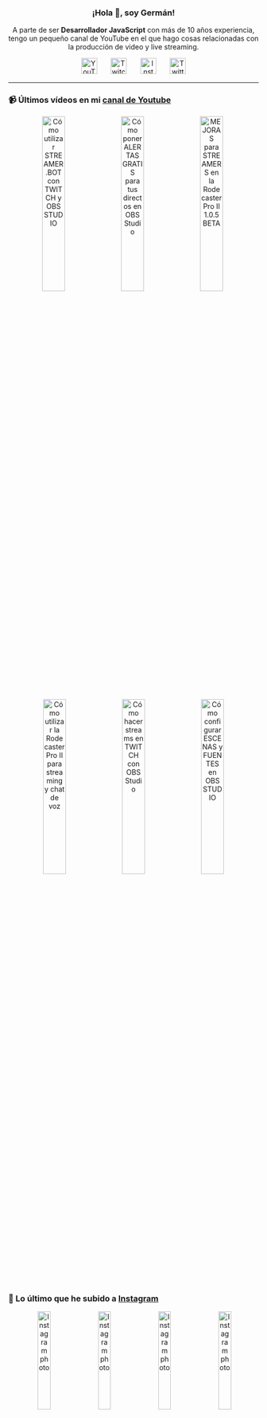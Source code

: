 <p align="center" width="300">
  <h3 align="center">¡Hola 👋, soy Germán!</h3>
</p>

<p align="center">A parte de ser <strong>Desarrollador JavaScript</strong> con más de 10 años experiencia, tengo un pequeño canal de YouTube en el que hago cosas relacionadas con la producción de video y live streaming.</p>

<p align="center">
  <a href="https://youtube.com/@germix" target="blank"><img src="https://cdn.simpleicons.org/youtube/FF0000" alt="YouTube" title="YouTube" width="32px" /></a>
  &#8287;&#8287;&#8287;&#8287;&#8287;
  <a href="https://twitch.tv/germix_tv" target="blank"><img src="https://cdn.simpleicons.org/twitch/9146FF" alt="Twitch" title="Twitch" width="32px" /></a>
  &#8287;&#8287;&#8287;&#8287;&#8287;
  <a href="https://instagram.com/germix_tv" target="blank"><img src="https://cdn.simpleicons.org/instagram/E4405F" alt="Instagram" title="Instagram" width="32px" /></a>
  &#8287;&#8287;&#8287;&#8287;&#8287;
  <a href="https://twitter.com/germix_tv" target="blank"><img src="https://cdn.simpleicons.org/twitter/1DA1F2" alt="Twitter" title="Twitter" width="32px" />
  </a>
</p>

<hr />

<p align="center">
  <h3>📹 Últimos vídeos en mi <a href="https://youtube.com/@germix?sub_confirmation=1" target="blank">canal de Youtube</a></h3>
</p>
<p align="center">&#8287;<a href="https://youtu.be/2AilFoiYnlc" target="blank"><img width="30%" src="https://img.youtube.com/vi/2AilFoiYnlc/mqdefault.jpg" alt="Cómo utilizar STREAMER.BOT con TWITCH y OBS STUDIO" title="Cómo utilizar STREAMER.BOT con TWITCH y OBS STUDIO" /></a>  &#8287;<a href="https://youtu.be/3EUPLZjGjkY" target="blank"><img width="30%" src="https://img.youtube.com/vi/3EUPLZjGjkY/mqdefault.jpg" alt="Cómo poner ALERTAS GRATIS para tus directos en OBS Studio" title="Cómo poner ALERTAS GRATIS para tus directos en OBS Studio" /></a>  &#8287;<a href="https://youtu.be/3mLzME7gODA" target="blank"><img width="30%" src="https://img.youtube.com/vi/3mLzME7gODA/mqdefault.jpg" alt="MEJORAS para STREAMERS en la Rodecaster Pro II 1.0.5 BETA" title="MEJORAS para STREAMERS en la Rodecaster Pro II 1.0.5 BETA" /></a>  &#8287;<a href="https://youtu.be/8784wBhHpVo" target="blank"><img width="30%" src="https://img.youtube.com/vi/8784wBhHpVo/mqdefault.jpg" alt="Cómo utilizar la Rodecaster Pro II para streaming y chat de voz" title="Cómo utilizar la Rodecaster Pro II para streaming y chat de voz" /></a>  &#8287;<a href="https://youtu.be/L-Fe5wee3uM" target="blank"><img width="30%" src="https://img.youtube.com/vi/L-Fe5wee3uM/mqdefault.jpg" alt="Cómo hacer streams en TWITCH con OBS Studio" title="Cómo hacer streams en TWITCH con OBS Studio" /></a>  &#8287;<a href="https://youtu.be/TjLFIa8oTSs" target="blank"><img width="30%" src="https://img.youtube.com/vi/TjLFIa8oTSs/mqdefault.jpg" alt="Cómo configurar ESCENAS y FUENTES en OBS STUDIO" title="Cómo configurar ESCENAS y FUENTES en OBS STUDIO" /></a></p>

<p align="center">
  <h3>📸 Lo último que he subido a <a href="https://instagram.com/germix_tv" target="blank">Instagram</a></h3>
</p>
<p align="center">&#8287;<a href='https://instagram.com/p/Cw9aqPVtV79' target='_blank'><img width='22.5%' src='https://instagram.flba2-1.fna.fbcdn.net/v/t51.2885-15/376271888_288703533884181_6045700529073190096_n.jpg?stp=dst-jpg_e15&_nc_ht=instagram.flba2-1.fna.fbcdn.net&_nc_cat=109&_nc_ohc=0dFk3bXmGakAX82SnGF&edm=APU89FABAAAA&ccb=7-5&oh=00_AfDu4EqyA6y882AuelefOECT_JP7cxS0aKWOjlHmiutpOw&oe=64FE64CC&_nc_sid=bc0c2c' alt='Instagram photo' /></a>  &#8287;<a href='https://instagram.com/p/Cw3Y_ZHNUs9' target='_blank'><img width='22.5%' src='https://instagram.flba2-1.fna.fbcdn.net/v/t51.2885-15/375006913_2535932923234450_7106291807860311049_n.jpg?stp=dst-jpg_e15_fr_p1080x1080&_nc_ht=instagram.flba2-1.fna.fbcdn.net&_nc_cat=110&_nc_ohc=kBVXr4ioBUkAX8Qk1SE&edm=APU89FABAAAA&ccb=7-5&oh=00_AfCUEd4QnlwZGApd4l2HZlx-FApQLZIefgLUJu4OjmXKXg&oe=64FEE6A3&_nc_sid=bc0c2c' alt='Instagram photo' /></a>  &#8287;<a href='https://instagram.com/p/CwvpqF7NMi9' target='_blank'><img width='22.5%' src='https://instagram.flba2-1.fna.fbcdn.net/v/t51.2885-15/375100176_2588300674656047_2330401962527696116_n.jpg?stp=dst-jpg_e15_fr_p1080x1080&_nc_ht=instagram.flba2-1.fna.fbcdn.net&_nc_cat=111&_nc_ohc=rhZgmCy1kK8AX8EfWWk&edm=APU89FABAAAA&ccb=7-5&oh=00_AfCh6F5ht4RZBvQx9OzP5QgZaI0WLUx2bsS9T3D6TiMmQg&oe=64FEECA5&_nc_sid=bc0c2c' alt='Instagram photo' /></a>  &#8287;<a href='https://instagram.com/p/CwqsiZXxIeG' target='_blank'><img width='22.5%' src='https://instagram.flba2-1.fna.fbcdn.net/v/t51.2885-15/372943457_1302061923752892_8991622392136736159_n.jpg?stp=dst-jpg_e15_fr_p1080x1080&_nc_ht=instagram.flba2-1.fna.fbcdn.net&_nc_cat=100&_nc_ohc=_7zoXQHoid4AX8FyjbX&edm=APU89FABAAAA&ccb=7-5&oh=00_AfCapd7nuHffNau2c3gwk71QcJ7r9mjNiZksAGN_30uC5w&oe=64FF00EE&_nc_sid=bc0c2c' alt='Instagram photo' /></a></p>